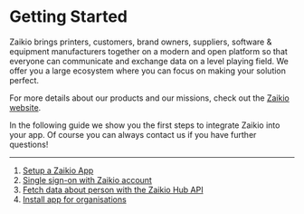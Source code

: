 # Getting Started

Zaikio brings printers, customers, brand owners, suppliers, software & equipment manufacturers together on a modern and open platform so that everyone can communicate and exchange data on a level playing field. We offer you a large ecosystem where you can focus on making your solution perfect.

For more details about our products and our missions, check out the [Zaikio website](https://zaikio.com/).

In the following guide we show you the first steps to integrate Zaikio into your app. Of course you can always <a onclick="Intercom('showNewMessage');" style="cursor:pointer">contact us</a> if you have further questions!

---

1. [Setup a Zaikio App](./create-app.html)
2. [Single sign-on with Zaikio account](./sso-person.html)
3. [Fetch data about person with the Zaikio Hub API](./use-api.html)
4. [Install app for organisations](./organisation-install.html)
